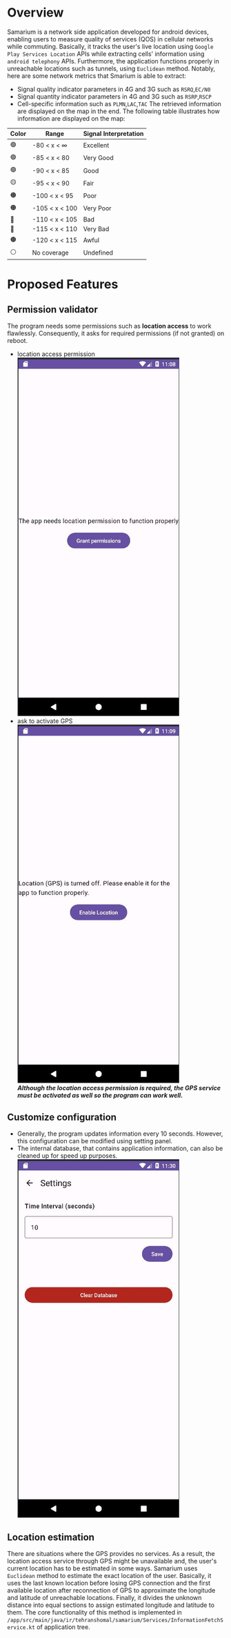 # Overview
Samarium is a network side application developed for android devices, enabling users to measure quality of services (QOS) in cellular networks while commuting. Basically, it tracks the user's live location using `Google Play Services Location` APIs while extracting cells' information using `android telephony` APIs. Furthermore, the application functions properly in unreachable locations such as tunnels, using `Euclidean` method. Notably, here are some network metrics that Smarium is able to extract:
- Signal quality indicator parameters in 4G and 3G  such as `RSRQ`,`EC/N0`
- Signal quantity indicator parameters in 4G and 3G such as `RSRP`,`RSCP`
- Cell-specific information such as `PLMN`,`LAC`,`TAC`
The retrieved information are displayed on the map in the end. The following table illustrates how information are displayed on the map:

| Color | Range | Signal Interpretation |
|-------|-------|-----------------------|
| 🟢 | -80 < x < ∞ | Excellent |
| 🟢 | -85 < x < 80 | Very Good |
| 🟢 | -90 < x < 85 | Good |
| 🟡 | -95 < x < 90 | Fair |
| 🟠 | -100 < x < 95 | Poor |
| 🟠 | -105 < x < 100 | Very Poor |
| 🔴 | -110 < x < 105 | Bad |
| 🔴 | -115 < x < 110 | Very Bad |
| 🟤 | -120 < x < 115 | Awful |
| ⚪ | No coverage | Undefined |

# Proposed Features
## Permission validator
The program needs some permissions such as **location access** to work flawlessly. Consequently, it asks for required permissions (if not granted) on reboot. 
- location access permission  
![location access image](/images/loc-perm.jpg)  
- ask to activate GPS  
![gps enable image](/images/gps-enable.jpg)  
***Although the location access permission is required, the GPS service must be activated as well so the program can work well.***



## Customize configuration
- Generally, the program updates information every 10 seconds. However, this configuration can be modified using setting panel. 
- The internal database, that contains application information, can also be cleaned up for speed up purposes.  
![setting image](/images/setting.jpg)  
## Location estimation
There are situations where the GPS provides no services. As a result, the location access service through GPS might be unavailable and, the user's current location has to be estimated in some ways. Samarium uses `Euclidean` method to estimate the exact location of the user. Basically, it uses the last known location before losing GPS connection and the first available location after reconnection of GPS to approximate the longitude and latitude of unreachable locations. Finally, it divides the unknown distance into equal sections to assign estimated longitude and latitude to them.
The core functionality of this method is implemented in `/app/src/main/java/ir/tehranshomal/samarium/Services/InformationFetchService.kt` of application tree. 
